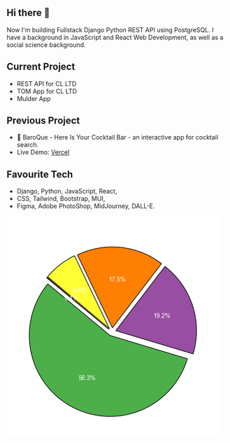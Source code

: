 ## Hi there 👋

Now I'm building Fullstack Django Python REST API using PostgreSQL. 
I have a background in JavaScript and React Web Development, as well as a social science background.   

## Current Project
- REST API for CL LTD
- TOM App for CL LTD
- Mulder App

## Previous Project
- 🔭 BaroQue - Here Is Your Cocktail Bar - an interactive app for cocktail search.
- Live Demo:
[Vercel](https://baroque-here-is-your-cocktail-bar-delta.vercel.app/)

## Favourite Tech  
- Django, Python, JavaScript, React, 
- CSS, Tailwind, Bootstrap, MUI,
- Figma, Adobe PhotoShop, MidJourney, DALL-E. 

<!--## Portfolio 
<img src="/yanaPortfolioReact.png" alt="Portfolio" width="600">
- My recent portfolio (I didn't update it for ages) is deployed here: 

[Vercel](https://yk-react-portfolio.vercel.app/)

## 📫 How to reach me:
[Linkedin](https://www.linkedin.com/in/yana-kozarenko-237ba5191)   
<!--
**GreenCatInForest/GreenCatInForest** is a ✨ _special_ ✨ repository because its `README.md` (this file) appears on your GitHub profile.

Here are some ideas to get you started:


- 🌱 I’m currently learning ...
- 👯 I’m looking to collaborate on ...
- 🤔 I’m looking for help with ...
- 💬 Ask me about ...
- 📫 How to reach me: ...
- 😄 Pronouns: ...
- ⚡ Fun fact: ...
-->

![Language Usage Pie Chart](./language_usage_pie_chart.png)
